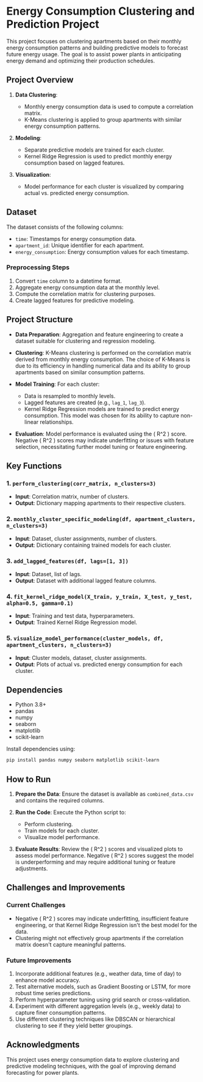 # Energy Consumption Clustering and Prediction Project

This project focuses on clustering apartments based on their monthly energy consumption patterns and building predictive models to forecast future energy usage. The goal is to assist power plants in anticipating energy demand and optimizing their production schedules.

## Project Overview

1. **Data Clustering**:
   - Monthly energy consumption data is used to compute a correlation matrix.
   - K-Means clustering is applied to group apartments with similar energy consumption patterns.

2. **Modeling**:
   - Separate predictive models are trained for each cluster.
   - Kernel Ridge Regression is used to predict monthly energy consumption based on lagged features.

3. **Visualization**:
   - Model performance for each cluster is visualized by comparing actual vs. predicted energy consumption.

## Dataset

The dataset consists of the following columns:
- `time`: Timestamps for energy consumption data.
- `apartment_id`: Unique identifier for each apartment.
- `energy_consumption`: Energy consumption values for each timestamp.

### Preprocessing Steps
1. Convert `time` column to a datetime format.
2. Aggregate energy consumption data at the monthly level.
3. Compute the correlation matrix for clustering purposes.
4. Create lagged features for predictive modeling.

## Project Structure

- **Data Preparation**:
  Aggregation and feature engineering to create a dataset suitable for clustering and regression modeling.

- **Clustering**:
  K-Means clustering is performed on the correlation matrix derived from monthly energy consumption. The choice of K-Means is due to its efficiency in handling numerical data and its ability to group apartments based on similar consumption patterns.

- **Model Training**:
  For each cluster:
  - Data is resampled to monthly levels.
  - Lagged features are created (e.g., `lag_1`, `lag_3`).
  - Kernel Ridge Regression models are trained to predict energy consumption. This model was chosen for its ability to capture non-linear relationships.

- **Evaluation**:
  Model performance is evaluated using the \( R^2 \) score. Negative \( R^2 \) scores may indicate underfitting or issues with feature selection, necessitating further model tuning or feature engineering.

## Key Functions

### 1. `perform_clustering(corr_matrix, n_clusters=3)`
- **Input**: Correlation matrix, number of clusters.
- **Output**: Dictionary mapping apartments to their respective clusters.

### 2. `monthly_cluster_specific_modeling(df, apartment_clusters, n_clusters=3)`
- **Input**: Dataset, cluster assignments, number of clusters.
- **Output**: Dictionary containing trained models for each cluster.

### 3. `add_lagged_features(df, lags=[1, 3])`
- **Input**: Dataset, list of lags.
- **Output**: Dataset with additional lagged feature columns.

### 4. `fit_kernel_ridge_model(X_train, y_train, X_test, y_test, alpha=0.5, gamma=0.1)`
- **Input**: Training and test data, hyperparameters.
- **Output**: Trained Kernel Ridge Regression model.

### 5. `visualize_model_performance(cluster_models, df, apartment_clusters, n_clusters=3)`
- **Input**: Cluster models, dataset, cluster assignments.
- **Output**: Plots of actual vs. predicted energy consumption for each cluster.

## Dependencies

- Python 3.8+
- pandas
- numpy
- seaborn
- matplotlib
- scikit-learn

Install dependencies using:
```bash
pip install pandas numpy seaborn matplotlib scikit-learn
```

## How to Run

1. **Prepare the Data**:
   Ensure the dataset is available as `combined_data.csv` and contains the required columns.

2. **Run the Code**:
   Execute the Python script to:
   - Perform clustering.
   - Train models for each cluster.
   - Visualize model performance.

3. **Evaluate Results**:
   Review the \( R^2 \) scores and visualized plots to assess model performance. Negative \( R^2 \) scores suggest the model is underperforming and may require additional tuning or feature adjustments.

## Challenges and Improvements

### Current Challenges
- Negative \( R^2 \) scores may indicate underfitting, insufficient feature engineering, or that Kernel Ridge Regression isn't the best model for the data.
- Clustering might not effectively group apartments if the correlation matrix doesn't capture meaningful patterns.

### Future Improvements
1. Incorporate additional features (e.g., weather data, time of day) to enhance model accuracy.
2. Test alternative models, such as Gradient Boosting or LSTM, for more robust time series predictions.
3. Perform hyperparameter tuning using grid search or cross-validation.
4. Experiment with different aggregation levels (e.g., weekly data) to capture finer consumption patterns.
5. Use different clustering techniques like DBSCAN or hierarchical clustering to see if they yield better groupings.

## Acknowledgments
This project uses energy consumption data to explore clustering and predictive modeling techniques, with the goal of improving demand forecasting for power plants.

